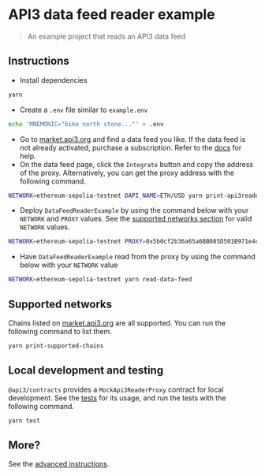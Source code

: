 # API3 data feed reader example

> An example project that reads an API3 data feed

## Instructions

- Install dependencies

```sh
yarn
```

- Create a `.env` file similar to `example.env`

```sh
echo 'MNEMONIC="bike north stone..."' > .env
```

- Go to [market.api3.org](https://market.api3.org) and find a data feed you like.
  If the data feed is not already activated, purchase a subscription.
  Refer to the [docs](https://docs.api3.org/dapps/integration/) for help.
- On the data feed page, click the `Integrate` button and copy the address of the proxy.
  Alternatively, you can get the proxy address with the following command.

```sh
NETWORK=ethereum-sepolia-testnet DAPI_NAME=ETH/USD yarn print-api3readerproxyv1-address
```

- Deploy `DataFeedReaderExample` by using the command below with your `NETWORK` and `PROXY` values.
  See the [supported networks section](#supported-networks) for valid `NETWORK` values.

```sh
NETWORK=ethereum-sepolia-testnet PROXY=0x5b0cf2b36a65a6BB085D501B971e4c102B9Cd473 yarn deploy
```

- Have `DataFeedReaderExample` read from the proxy by using the command below with your `NETWORK` value

```sh
NETWORK=ethereum-sepolia-testnet yarn read-data-feed
```

## Supported networks

Chains listed on [market.api3.org](https://market.api3.org/) are all supported.
You can run the following command to list them.

```sh
yarn print-supported-chains
```

## Local development and testing

`@api3/contracts` provides a `MockApi3ReaderProxy` contract for local development.
See the [tests](./test/DataFeedReaderExample.sol.js) for its usage, and run the tests with the following command.

```sh
yarn test
```

## More?

See the [advanced instructions](./scripts/README.md).
